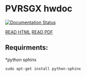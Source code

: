 # PVRSGX hwdoc
[![Documentation Status](https://readthedocs.org/projects/pvrsgx544-hwdoc/badge/?version=latest)](https://pvrsgx544-hwdoc.readthedocs.io/en/latest/?badge=latest)

[READ HTML](http://pvrsgx544-hwdoc.readthedocs.io/en/latest/)
[READ PDF](https://media.readthedocs.org/pdf/pvrsgx544-hwdoc/latest/pvrsgx-hwdoc.pdf)
## Requirments:
*python sphinx

`sudo apt-get install python-sphinx`
